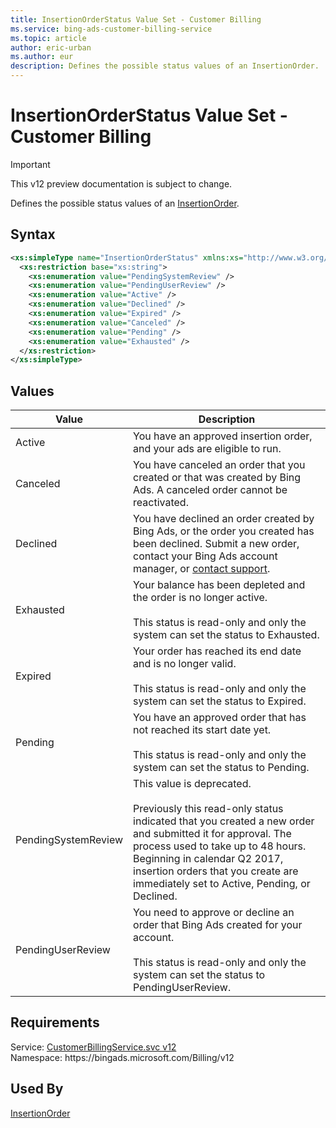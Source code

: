 ```yaml
---
title: InsertionOrderStatus Value Set - Customer Billing
ms.service: bing-ads-customer-billing-service
ms.topic: article
author: eric-urban
ms.author: eur
description: Defines the possible status values of an InsertionOrder.
---
```

# InsertionOrderStatus Value Set - Customer Billing

> [!IMPORTANT]
> This v12 preview documentation is subject to change.

Defines the possible status values of an [InsertionOrder](../customer-billing-service/insertionorder.md).

## Syntax
```xml
<xs:simpleType name="InsertionOrderStatus" xmlns:xs="http://www.w3.org/2001/XMLSchema">
  <xs:restriction base="xs:string">
    <xs:enumeration value="PendingSystemReview" />
    <xs:enumeration value="PendingUserReview" />
    <xs:enumeration value="Active" />
    <xs:enumeration value="Declined" />
    <xs:enumeration value="Expired" />
    <xs:enumeration value="Canceled" />
    <xs:enumeration value="Pending" />
    <xs:enumeration value="Exhausted" />
  </xs:restriction>
</xs:simpleType>
```

## <a name="values"></a>Values

|Value|Description|
|-----------|---------------|
|<a name="active"></a>Active|You have an approved insertion order, and your ads are eligible to run.|
|<a name="canceled"></a>Canceled|You have canceled an order that you created or that was created by Bing Ads. A canceled order cannot be reactivated. |
|<a name="declined"></a>Declined|You have declined an order created by Bing Ads, or the order you created has been declined. Submit a new order, contact your Bing Ads account manager, or [contact support](http://go.microsoft.com/fwlink?LinkId=398371).|
|<a name="exhausted"></a>Exhausted|Your balance has been depleted and the order is no longer active.<br/><br/> This status is read-only and only the system can set the status to Exhausted.|
|<a name="expired"></a>Expired|Your order has reached its end date and is no longer valid.<br/><br/> This status is read-only and only the system can set the status to Expired.|
|<a name="pending"></a>Pending|You have an approved order that has not reached its start date yet.<br/><br/> This status is read-only and only the system can set the status to Pending.|
|<a name="pendingsystemreview"></a>PendingSystemReview|This value is deprecated.<br/><br/> Previously this read-only status indicated that you created a new order and submitted it for approval. The process used to take up to 48 hours. Beginning in calendar Q2 2017, insertion orders that you create are immediately set to Active, Pending, or Declined.|
|<a name="pendinguserreview"></a>PendingUserReview|You need to approve or decline an order that Bing Ads created for your account.<br/><br/> This status is read-only and only the system can set the status to PendingUserReview.|

## Requirements
Service: [CustomerBillingService.svc v12](https://clientcenter.api.bingads.microsoft.com/Api/Billing/v12/CustomerBillingService.svc)  
Namespace: https\://bingads.microsoft.com/Billing/v12  

## Used By
[InsertionOrder](insertionorder.md)  
